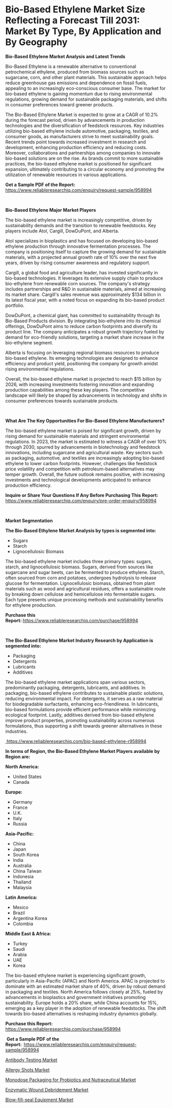 <p><h1>Bio-Based Ethylene Market Size Reflecting a Forecast Till 2031: Market By Type, By Application and By Geography</h1></p><p><strong>Bio-Based Ethylene Market Analysis and Latest Trends</strong></p>
<p><p>Bio-Based Ethylene is a renewable alternative to conventional petrochemical ethylene, produced from biomass sources such as sugarcane, corn, and other plant materials. This sustainable approach helps reduce greenhouse gas emissions and dependence on fossil fuels, appealing to an increasingly eco-conscious consumer base. The market for bio-based ethylene is gaining momentum due to rising environmental regulations, growing demand for sustainable packaging materials, and shifts in consumer preferences toward greener products.</p><p>The Bio-Based Ethylene Market is expected to grow at a CAGR of 10.2% during the forecast period, driven by advancements in production technologies and the diversification of feedstock resources. Key industries utilizing bio-based ethylene include automotive, packaging, textiles, and consumer goods, as manufacturers strive to meet sustainability goals. Recent trends point towards increased investment in research and development, enhancing production efficiency and reducing costs. Moreover, collaborations and partnerships among companies to innovate bio-based solutions are on the rise. As brands commit to more sustainable practices, the bio-based ethylene market is positioned for significant expansion, ultimately contributing to a circular economy and promoting the utilization of renewable resources in various applications.</p></p>
<p><strong>Get a Sample PDF of the Report:&nbsp;</strong> <a href="https://www.reliableresearchiq.com/enquiry/request-sample/958994">https://www.reliableresearchiq.com/enquiry/request-sample/958994</a></p>
<p>&nbsp;</p>
<p><strong>Bio-Based Ethylene Major Market Players</strong></p>
<p><p>The bio-based ethylene market is increasingly competitive, driven by sustainability demands and the transition to renewable feedstocks. Key players include Atol, Cargill, DowDuPont, and Alberta.</p><p>Atol specializes in bioplastics and has focused on developing bio-based ethylene production through innovative fermentation processes. The company is positioning itself to capture the growing demand for sustainable materials, with a projected annual growth rate of 10% over the next five years, driven by rising consumer awareness and regulatory support.</p><p>Cargill, a global food and agriculture leader, has invested significantly in bio-based technologies. It leverages its extensive supply chain to produce bio-ethylene from renewable corn sources. The company's strategy includes partnerships and R&D in sustainable materials, aimed at increasing its market share. Cargill's sales revenue was approximately $134 billion in its latest fiscal year, with a noted focus on expanding its bio-based product portfolio.</p><p>DowDuPont, a chemical giant, has committed to sustainability through its Bio-Based Products division. By integrating bio-ethylene into its chemical offerings, DowDuPont aims to reduce carbon footprints and diversify its product line. The company anticipates a robust growth trajectory fueled by demand for eco-friendly solutions, targeting a market share increase in the bio-ethylene segment.</p><p>Alberta is focusing on leveraging regional biomass resources to produce bio-based ethylene. Its emerging technologies are designed to enhance efficiency and product yield, positioning the company for growth amidst rising environmental regulations.</p><p>Overall, the bio-based ethylene market is projected to reach $15 billion by 2026, with increasing investments fostering innovation and expanding production capabilities among these key players. The competitive landscape will likely be shaped by advancements in technology and shifts in consumer preferences towards sustainable products.</p></p>
<p>&nbsp;</p>
<p><strong>What Are The Key Opportunities For Bio-Based Ethylene Manufacturers?</strong></p>
<p><p>The bio-based ethylene market is poised for significant growth, driven by rising demand for sustainable materials and stringent environmental regulations. In 2023, the market is estimated to witness a CAGR of over 10% through 2030, spurred by advancements in biotechnology and feedstock innovations, including sugarcane and agricultural waste. Key sectors such as packaging, automotive, and textiles are increasingly adopting bio-based ethylene to lower carbon footprints. However, challenges like feedstock price volatility and competition with petroleum-based alternatives may temper growth. Overall, the future outlook remains positive, with increasing investments and technological developments anticipated to enhance production efficiency.</p></p>
<p><strong>Inquire or Share Your Questions If Any Before Purchasing This Report:</strong> <a href="https://www.reliableresearchiq.com/enquiry/pre-order-enquiry/958994">https://www.reliableresearchiq.com/enquiry/pre-order-enquiry/958994</a></p>
<p>&nbsp;</p>
<p><strong>Market Segmentation</strong></p>
<p><strong>The Bio-Based Ethylene Market Analysis by types is segmented into:</strong></p>
<p><ul><li>Sugars</li><li>Starch</li><li>Lignocellulosic Biomass</li></ul></p>
<p><p>The bio-based ethylene market includes three primary types: sugars, starch, and lignocellulosic biomass. Sugars, derived from sources like sugarcane and sugar beets, can be fermented to produce ethylene. Starch, often sourced from corn and potatoes, undergoes hydrolysis to release glucose for fermentation. Lignocellulosic biomass, obtained from plant materials such as wood and agricultural residues, offers a sustainable route by breaking down cellulose and hemicellulose into fermentable sugars. Each type presents unique processing methods and sustainability benefits for ethylene production.</p></p>
<p><strong>Purchase this Report:&nbsp;</strong><a href="https://www.reliableresearchiq.com/purchase/958994">https://www.reliableresearchiq.com/purchase/958994</a></p>
<p>&nbsp;</p>
<p><strong>The Bio-Based Ethylene Market Industry Research by Application is segmented into:</strong></p>
<p><ul><li>Packaging</li><li>Detergents</li><li>Lubricants</li><li>Additives</li></ul></p>
<p><p>The bio-based ethylene market applications span various sectors, predominantly packaging, detergents, lubricants, and additives. In packaging, bio-based ethylene contributes to sustainable plastic solutions, reducing environmental impact. For detergents, it serves as a raw material for biodegradable surfactants, enhancing eco-friendliness. In lubricants, bio-based formulations provide efficient performance while minimizing ecological footprint. Lastly, additives derived from bio-based ethylene improve product properties, promoting sustainability across numerous formulations, thus supporting a shift towards greener alternatives in these industries.</p></p>
<p><a href="https://www.reliableresearchiq.com/bio-based-ethylene-r958994">&nbsp;https://www.reliableresearchiq.com/bio-based-ethylene-r958994</a></p>
<p><strong>In terms of Region, the Bio-Based Ethylene Market Players available by Region are:</strong></p>
<p>
    <p> <strong> North America: </strong>
        <ul>
            <li>United States</li>
            <li>Canada</li>
        </ul>
        </p> 
    <p> <strong> Europe: </strong>
        <ul>
            <li>Germany</li>
            <li>France</li>
            <li>U.K.</li>
            <li>Italy</li>
            <li>Russia</li>
        </ul>
        </p> 
    <p> <strong> Asia-Pacific: </strong>
        <ul>
            <li>China</li>
            <li>Japan</li>
            <li>South Korea</li>
            <li>India</li>
            <li>Australia</li>
            <li>China Taiwan</li>
            <li>Indonesia</li>
            <li>Thailand</li>
            <li>Malaysia</li>
        </ul>
        </p> 
    <p> <strong> Latin America: </strong>
        <ul>
            <li>Mexico</li>
            <li>Brazil</li>
            <li>Argentina Korea</li>
            <li>Colombia</li>
        </ul>
        </p> 
    <p> <strong> Middle East & Africa: </strong>
        <ul>
            <li>Turkey</li>
            <li>Saudi</li>
            <li>Arabia</li>
            <li>UAE</li>
            <li>Korea</li>
        </ul>
    </p>
    </p>
<p><p>The bio-based ethylene market is experiencing significant growth, particularly in Asia-Pacific (APAC) and North America. APAC is projected to dominate with an estimated market share of 40%, driven by robust demand in packaging and textiles. North America follows closely at 25%, fueled by advancements in bioplastics and government initiatives promoting sustainability. Europe holds a 20% share, while China accounts for 15%, emerging as a key player in the adoption of renewable feedstocks. The shift towards bio-based alternatives is reshaping industry dynamics globally.</p></p>
<p><strong>Purchase this Report: </strong><a href="https://www.reliableresearchiq.com/purchase/958994">https://www.reliableresearchiq.com/purchase/958994</a></p>
<p>&nbsp;<strong>Get a Sample PDF of the Report:&nbsp;&nbsp;</strong><a href="https://www.reliableresearchiq.com/enquiry/request-sample/958994">https://www.reliableresearchiq.com/enquiry/request-sample/958994</a></p>
<p><strong></strong></p>
<p><p><a href="https://www.linkedin.com/pulse/antibody-testing-market-strategic-insights-product-evolution-79pcf?trackingId=yAtQ01KUQW%2B2GjEMYmr3vA%3D%3D">Antibody Testing Market</a></p><p><a href="https://www.linkedin.com/pulse/allergy-shots-market-global-insights-regional-analysis-2024-iwnif?trackingId=TbLBlmruTWym3SpdjTvNdA%3D%3D">Allergy Shots Market</a></p><p><a href="https://medium.com/@chloeconn57/monodose-packaging-for-probiotics-and-nutraceutical-market-share-size-trends-industry-analysis-4955b20d5b44">Monodose Packaging for Probiotics and Nutraceutical Market</a></p><p><a href="https://www.linkedin.com/pulse/insights-enzymatic-wound-debridement-market-share-competitive-gebve?trackingId=0PyS5uRrThGZjkPdWRs6LQ%3D%3D">Enzymatic Wound Debridement Market</a></p><p><a href="https://medium.com/@jayrussel94/blow-fill-seal-equipment-market-research-report-includes-analysis-on-market-size-share-and-growth-36928fb6a051">Blow-fill-seal Equipment Market</a></p></p>